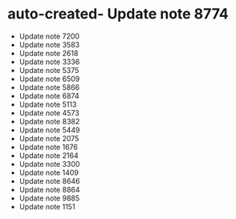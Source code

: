 # auto-created- Update note 8774
- Update note 7200
- Update note 3583
- Update note 2618
- Update note 3336
- Update note 5375
- Update note 6509
- Update note 5866
- Update note 6874
- Update note 5113
- Update note 4573
- Update note 8382
- Update note 5449
- Update note 2075
- Update note 1676
- Update note 2164
- Update note 3300
- Update note 1409
- Update note 8646
- Update note 8864
- Update note 9885
- Update note 1151
